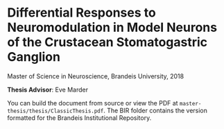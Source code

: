 # Differential Responses to Neuromodulation in Model Neurons of the Crustacean Stomatogastric Ganglion
Master of Science in Neuroscience, Brandeis University, 2018

**Thesis Advisor**: Eve Marder

You can build the document from source or view the PDF at `master-thesis/thesis/ClassicThesis.pdf`. The BIR folder contains the version formatted for the Brandeis Institutional Repository.      



